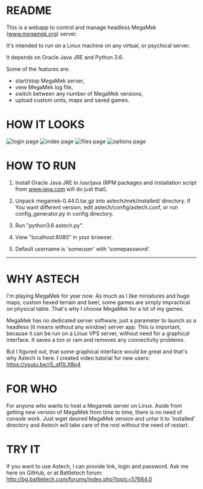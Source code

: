 # README #

This is a webapp to control and manage headless MegaMek (www.megamek.org) server.

It's intended to run on a Linux machine on any virtual, or psychical server.

It depends on Oracle Java JRE and Python 3.6.

Some of the features are:
- start/stop MegaMek server,
- view MegaMek log file,
- switch between any number of MegaMek versions,
- upload custom units, maps and saved games.

# HOW IT LOOKS #

![login page](https://github.com/seem8/astech/blob/master/app/screenshots/astech_login.png "login page")
![index page](https://github.com/seem8/astech/blob/master/app/screenshots/astech_index.png "index page")
![files page](https://github.com/seem8/astech/blob/master/app/screenshots/astech_files_2.png "files page")
![options page](https://github.com/seem8/astech/blob/master/app/screenshots/astech_options.png "options page")

# HOW TO RUN #

1. Install Oracle Java JRE in /usr/java (RPM packages and installation script from www.java.com will do just that).

2. Unpack megamek-0.44.0.tar.gz into astech/mek/installed/ directory. If You want different version, edit astech/config/astech.conf, or run config_generator.py in config directory.

3. Run "python3.6 astech.py".

4. View "localhost:8080" in your browser.

5. Default username is 'someuser' with 'somepassword'.

------------------------------------

# WHY ASTECH #
I'm playing MegaMek for year now. As much as I like miniatures and huge maps, custom hexed terrain and beer, some games are simply impractical on physical table. That's why I choose MegaMek for a lot of my games.

MegaMek has no dedicated server software, just a parameter to launch as a headless (it means without any window) server app. This is important, because it can be run on a Linux VPS server, without need for a graphical interface. It saves a ton or ram and removes any connectivity problems.

But I figured out, that some graphical interface would be great and that's why Astech is here. I created video tutorial for new users: https://youtu.be/r5_qf0LX8p4

# FOR WHO #
For anyone who wants to host a Megamek server on Linux. Aside from getting new version of MegaMek from time to time, there is no need of console work. Just wget desired MegaMek version and untar it to 'installed' directory and Astech will take care of the rest without the need of restart.

# TRY IT #
If you want to use Astech, I can provide link, login and password. Ask me here on GitHub, or at Battletech forum: http://bg.battletech.com/forums/index.php?topic=57664.0
